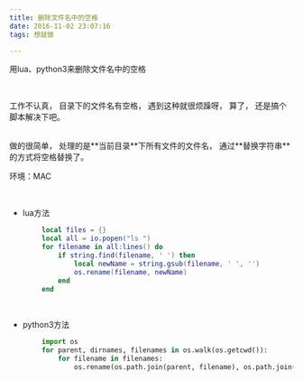 ```yaml
---
title: 删除文件名中的空格
date: 2016-11-02 23:07:16
tags: 想就做

---
```


用lua、python3来删除文件名中的空格

<!-- more -->

<br/>

工作不认真，
目录下的文件名有空格，
遇到这种就很烦躁呀，
算了，
还是搞个脚本解决下吧。

<br/>
做的很简单，
处理的是**当前目录**下所有文件的文件名，
通过**替换字符串**的方式将空格替换了。

<br/>

环境：MAC

<br/>

- lua方法

```lua
		local files = {}
		local all = io.popen("ls ")
		for filename in all:lines() do
			if string.find(filename, ' ') then
				local newName = string.gsub(filename, ' ', '')
				os.rename(filename, newName)
			end
		end
```

<br/>

- python3方法

```python
		import os
		for parent, dirnames, filenames in os.walk(os.getcwd()):
			for filename in filenames:
				os.rename(os.path.join(parent, filename), os.path.join(parent, filename.replace(' ', '')))
```
